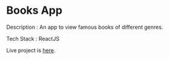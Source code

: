 # Books App
Description : An app to view famous books of different genres.

Tech Stack : ReactJS

Live project is [here](https://7ktkk1.csb.app/).
